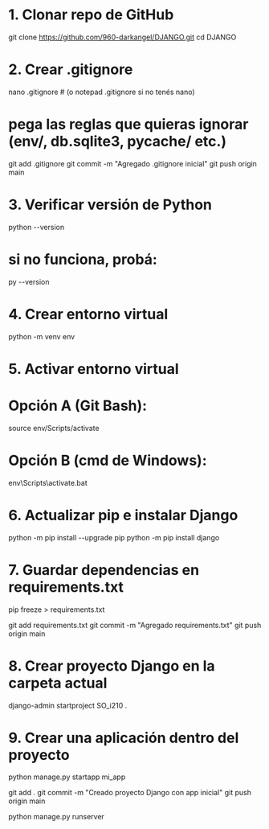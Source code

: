 # 1. Clonar repo de GitHub
git clone https://github.com/960-darkangel/DJANGO.git
cd DJANGO

# 2. Crear .gitignore
nano .gitignore   # (o notepad .gitignore si no tenés nano)
# pega las reglas que quieras ignorar (env/, db.sqlite3, __pycache__/ etc.)

git add .gitignore
git commit -m "Agregado .gitignore inicial"
git push origin main

# 3. Verificar versión de Python
python --version
# si no funciona, probá:
py --version

# 4. Crear entorno virtual
python -m venv env

# 5. Activar entorno virtual
# Opción A (Git Bash):
source env/Scripts/activate
# Opción B (cmd de Windows):
env\Scripts\activate.bat

# 6. Actualizar pip e instalar Django
python -m pip install --upgrade pip
python -m pip install django

# 7. Guardar dependencias en requirements.txt
pip freeze > requirements.txt

git add requirements.txt
git commit -m "Agregado requirements.txt"
git push origin main

# 8. Crear proyecto Django en la carpeta actual
django-admin startproject SO_i210 .

# 9. Crear una aplicación dentro del proyecto
python manage.py startapp mi_app

git add .
git commit -m "Creado proyecto Django con app inicial"
git push origin main


python manage.py runserver

